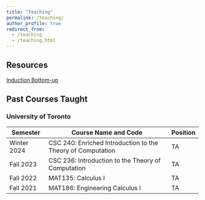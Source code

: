 ```yaml
---
title: "Teaching"
permalink: /teaching/
author_profile: true
redirect_from:
  - /teaching
  - /teaching.html
---
```


## Resources
[Induction Bottom-up](https://CoderWarren.github.io/files/Arbitrary_vs_Chosen.pdf)

## Past Courses Taught

### University of Toronto
| Semester     | Course Name and Code                                         | Position |                        
| ------------ | ------------------------------------------------------------ |----------|
| Winter 2024  | CSC 240: Enriched Introduction to the Theory of Computation  | TA       |
| Fall 2023    | CSC 236: Introduction to the Theory of Computation           | TA       |
| Fall 2022    | MAT135: Calculus I                                           | TA       |
| Fall 2021    | MAT186: Engineering Calculus I                               | TA       |

